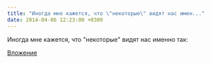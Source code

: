 ```yaml
---
title: "Иногда мне кажется, что \"некоторые\" видят нас имен..."
date: 2014-04-06 12:23:00 +0300
---
```


Иногда мне кажется, что "некоторые" видят нас именно так:

[Вложение](https://vk.com/photo41076938_326827527)
